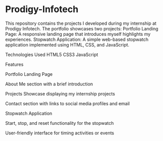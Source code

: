 # Prodigy-Infotech
This repository contains the projects I developed during my internship at Prodigy Infotech.
The portfolio showcases two projects: 
Portfolio Landing Page: A responsive landing page that introduces myself highlights my experiences. 
Stopwatch Application: A simple web-based stopwatch application implemented using HTML, CSS, and JavaScript.

Technologies Used
HTML5
CSS3
JavaScript

Features

Portfolio Landing Page

About Me section with a brief introduction

Projects Showcase displaying my internship projects

Contact section with links to social media profiles and email

Stopwatch Application

Start, stop, and reset functionality for the stopwatch

User-friendly interface for timing activities or events
